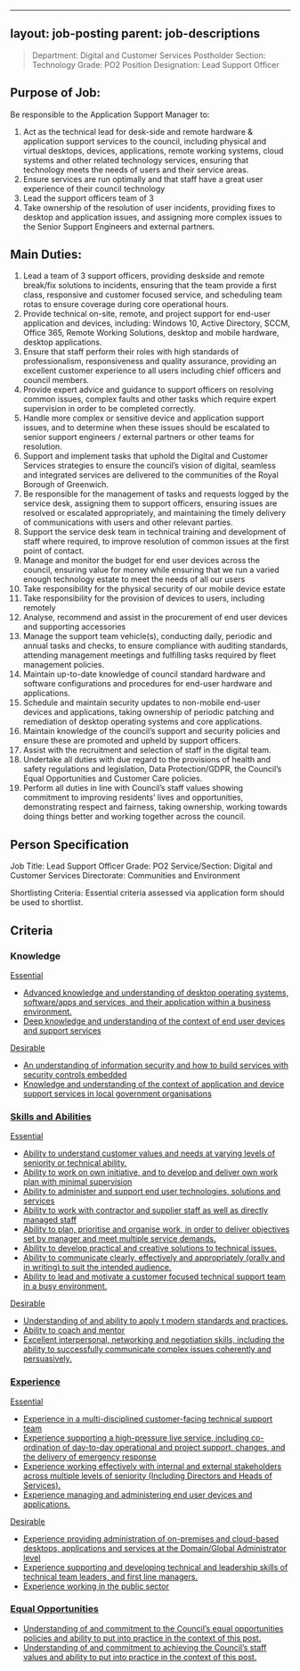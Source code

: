 
---
layout: job-posting
parent: job-descriptions
---



>Department: Digital and Customer Services
>Postholder Section: Technology 
>Grade: PO2
>Position Designation: Lead Support Officer

## Purpose of Job:
Be responsible to the Application Support Manager to:
1.  Act as the technical lead for desk-side and remote hardware & application support services to the council, including physical and virtual desktops, devices, applications, remote working systems, cloud systems and other related technology services, ensuring that technology meets the needs of users and their service areas.    
2.  Ensure services are run optimally and that staff have a great user experience of their council technology    
3.  Lead the support officers team of 3    
4.  Take ownership of the resolution of user incidents, providing fixes to desktop and application issues, and assigning more complex issues to the Senior Support Engineers and external partners.

## Main Duties:
1.  Lead a team of 3 support officers, providing deskside and remote break/fix solutions to incidents, ensuring that the team provide a first class, responsive and customer focused service, and scheduling team rotas to ensure coverage during core operational hours.    
2.  Provide technical on-site, remote, and project support for end-user application and devices, including: Windows 10, Active Directory, SCCM, Office 365, Remote Working Solutions, desktop and mobile hardware, desktop applications.    
3.  Ensure that staff perform their roles with high standards of professionalism, responsiveness and quality assurance, providing an excellent customer experience to all users including chief officers and council members.    
4.  Provide expert advice and guidance to support officers on resolving common issues, complex faults and other tasks which require expert supervision in order to be completed correctly.    
5.  Handle more complex or sensitive device and application support issues, and to determine when these issues should be escalated to senior support engineers / external partners or other teams for resolution.    
6.  Support and implement tasks that uphold the Digital and Customer Services strategies to ensure the council’s vision of digital, seamless and integrated services are delivered to the communities of the Royal Borough of Greenwich.    
7.  Be responsible for the management of tasks and requests logged by the service desk, assigning them to support officers, ensuring issues are resolved or escalated appropriately, and maintaining the timely delivery of communications with users and other relevant parties.    
8.  Support the service desk team in technical training and development of staff where required, to improve resolution of common issues at the first point of contact.    
9.  Manage and monitor the budget for end user devices across the council, ensuring value for money while ensuring that we run a varied enough technology estate to meet the needs of all our users    
10.  Take responsibility for the physical security of our mobile device estate    
11.  Take responsibility for the provision of devices to users, including remotely    
12.  Analyse, recommend and assist in the procurement of end user devices and supporting accessories    
13.  Manage the support team vehicle(s), conducting daily, periodic and annual tasks and checks, to ensure compliance with auditing standards, attending management meetings and fulfilling tasks required by fleet management policies.    
14.  Maintain up-to-date knowledge of council standard hardware and software configurations and procedures for end-user hardware and applications.    
15.  Schedule and maintain security updates to non-mobile end-user devices and applications, taking ownership of periodic patching and remediation of desktop operating systems and core applications.    
16.  Maintain knowledge of the council’s support and security policies and ensure these are promoted and upheld by support officers.    
17.  Assist with the recruitment and selection of staff in the digital team.    
18.  Undertake all duties with due regard to the provisions of health and safety regulations and legislation, Data Protection/GDPR, the Council’s Equal Opportunities and Customer Care policies.    
19.  Perform all duties in line with Council’s staff values showing commitment to improving residents’ lives and opportunities, demonstrating respect and fairness, taking ownership, working towards doing things better and working together across the council.

## Person Specification
Job Title: Lead Support Officer
Grade: PO2
Service/Section: Digital and Customer Services
Directorate: Communities and Environment

Shortlisting Criteria: Essential criteria assessed via application form should be used to shortlist.

## Criteria
### Knowledge
<u>Essential
-   Advanced knowledge and understanding of desktop operating systems, software/apps and services, and their application within a business environment.    
-   Deep knowledge and understanding of the context of end user devices and support services

<u>Desirable
-   An understanding of information security and how to build services with security controls embedded    
-   Knowledge and understanding of the context of application and device support services in local government organisations
    
### Skills and Abilities
<u>Essential
-   Ability to understand customer values and needs at varying levels of seniority or technical ability.    
-   Ability to work on own initiative, and to develop and deliver own work plan with minimal supervision    
-   Ability to administer and support end user technologies, solutions and services    
-   Ability to work with contractor and supplier staff as well as directly managed staff    
-   Ability to plan, prioritise and organise work, in order to deliver objectives set by manager and meet multiple service demands.   
-   Ability to develop practical and creative solutions to technical issues.    
-   Ability to communicate clearly, effectively and appropriately (orally and in writing) to suit the intended audience.    
-   Ability to lead and motivate a customer focused technical support team in a busy environment.

<u>Desirable
-   Understanding of and ability to apply t modern standards and practices.    
-   Ability to coach and mentor    
-   Excellent interpersonal, networking and negotiation skills, including the ability to successfully communicate complex issues coherently and persuasively.
    
### Experience
<u>Essential
-   Experience in a multi-disciplined customer-facing technical support team    
-   Experience supporting a high-pressure live service, including co-ordination of day-to-day operational and project support, changes, and the delivery of emergency response    
-   Experience working effectively with internal and external stakeholders across multiple levels of seniority (Including Directors and Heads of Services).    
-   Experience managing and administering end user devices and applications.

<u>Desirable
-   Experience providing administration of on-premises and cloud-based desktops, applications and services at the Domain/Global Administrator level    
-   Experience supporting and developing technical and leadership skills of technical team leaders, and first line managers.    
-   Experience working in the public sector    

### Equal Opportunities
-   Understanding of and commitment to the Council’s equal opportunities policies and ability to put into practice in the context of this post.    
-   Understanding of and commitment to achieving the Council’s staff values and ability to put into practice in the context of this post.

